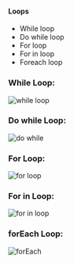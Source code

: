#### Loops
* While loop
* Do while loop
* For loop
* For in loop
* Foreach loop

### While Loop:
![while loop](https://user-images.githubusercontent.com/69578414/131158220-a27e9d14-796a-4d75-b0b5-b4990afe7061.PNG)

### Do while Loop:
![do while](https://user-images.githubusercontent.com/69578414/131158679-d8ee02d2-5dec-4398-8121-786e22126f93.PNG)


### For Loop:
![for loop](https://user-images.githubusercontent.com/69578414/131004269-f5b89824-5dc1-4a60-9bc7-973d10fc5468.PNG)

### For in Loop:
![for in loop](https://user-images.githubusercontent.com/69578414/131004972-9e21800c-b1ec-404e-92ce-71675eb102d7.PNG)

### forEach Loop:
![forEach](https://user-images.githubusercontent.com/69578414/131005443-b85302e4-d5a9-4abc-b602-9453d8bbead0.PNG)





